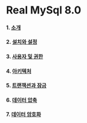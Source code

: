 # Real MySql 8.0

#### 1. [소개](/realMySql/1권/01_02_소개_설치와_설정.md)
#### 2. [설치와 설정](/realMySql/1권/01_02_소개_설치와_설정.md)
#### 3. [사용자 및 권한](/realMySql/1권/03_사용자및권한.md) 
#### 4. [아키텍처](/realMySql/1권/04_아키텍처.md)
#### 5. [트랜잭션과 잠금](/realMySql/1권/05_트랜잭션과_잠금.md)
#### 6. [데이터 압축](/realMySql/1권/06_데이터_압축.md)
#### 7. [데이터 암호화](/realMySql/1권/07_데이터_암호화.md)
